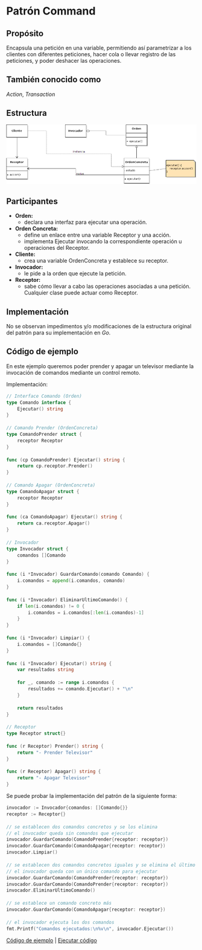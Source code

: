 # Patrón Command

## Propósito

Encapsula una petición en una variable, permitiendo así parametrizar a los clientes con diferentes peticiones, hacer cola o llevar registro de las peticiones, y poder deshacer las operaciones.

## También conocido como

_Action_, _Transaction_

## Estructura

![](/assets/uml/command.png)

## Participantes

* **Orden:**
  * declara una interfaz para ejecutar una operación.
* **Orden Concreta:**
  * define un enlace entre una variable Receptor y una acción.
  * implementa Ejecutar invocando la correspondiente operación u operaciones del Receptor.
* **Cliente:**
  * crea una variable OrdenConcreta y establece su receptor.
* **Invocador:**
  * le pide a la orden que ejecute la petición.
* **Receptor:**
  * sabe cómo llevar a cabo las operaciones asociadas a una petición. Cualquier clase puede actuar como Receptor.

## Implementación

No se observan impedimentos y/o modificaciones de la estructura original del patrón para su implementación en _Go_.

## Código de ejemplo

En este ejemplo queremos poder prender y apagar un televisor mediante la invocación de comandos mediante un control remoto.

Implementación:

```go
// Interface Comando (Orden)
type Comando interface {
    Ejecutar() string
}

// Comando Prender (OrdenConcreta)
type ComandoPrender struct {
    receptor Receptor
}

func (cp ComandoPrender) Ejecutar() string {
    return cp.receptor.Prender()
}

// Comando Apagar (OrdenConcreta)
type ComandoApagar struct {
    receptor Receptor
}

func (ca ComandoApagar) Ejecutar() string {
    return ca.receptor.Apagar()
}

// Invocador
type Invocador struct {
    comandos []Comando
}

func (i *Invocador) GuardarComando(comando Comando) {
    i.comandos = append(i.comandos, comando)
}

func (i *Invocador) EliminarUltimoComando() {
    if len(i.comandos) != 0 {
        i.comandos = i.comandos[:len(i.comandos)-1]
    }
}

func (i *Invocador) Limpiar() {
    i.comandos = []Comando{}
}

func (i *Invocador) Ejecutar() string {
    var resultados string

    for _, comando := range i.comandos {
        resultados += comando.Ejecutar() + "\n"
    }

    return resultados
}

// Receptor
type Receptor struct{}

func (r Receptor) Prender() string {
    return "- Prender Televisor"
}

func (r Receptor) Apagar() string {
    return "- Apagar Televisor"
}
```

Se puede probar la implementación del patrón de la siguiente forma:

```go
invocador := Invocador{comandos: []Comando{}}
receptor := Receptor{}

// se establecen dos comandos concretos y se los elimina
// el invocador queda sin comandos que ejecutar
invocador.GuardarComando(ComandoPrender{receptor: receptor})
invocador.GuardarComando(ComandoApagar{receptor: receptor})
invocador.Limpiar()

// se establecen dos comandos concretos iguales y se elimina el último
// el invocador queda con un único comando para ejecutar
invocador.GuardarComando(ComandoPrender{receptor: receptor})
invocador.GuardarComando(ComandoPrender{receptor: receptor})
invocador.EliminarUltimoComando()

// se establece un comando concreto más
invocador.GuardarComando(ComandoApagar{receptor: receptor})

// el invocador ejecuta los dos comandos
fmt.Printf("Comandos ejecutados:\n%v\n", invocador.Ejecutar())
```

[Código de ejemplo](https://github.com/danielspk/designpatternsingo/tree/master/patrones/comportamiento/command) \| [Ejecutar código](https://play.golang.org/p/BRtWoVLF5nB)
